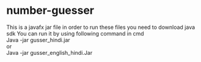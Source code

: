 

# number-guesser
This is a javafx jar file in order to run these files you need to download java sdk 
You can run it by using following command in cmd <br>
Java -jar gusser_hindi.jar<br>or<br>
Java -jar gusser_english_hindi.Jar
